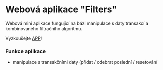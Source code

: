 # Webová aplikace "Filters"

Webová mini aplikace fungující na bázi manipulace s daty transakcí a kombinovaného filtračního algoritmu.

Vyzkoušejte [APP](https://ballaylukas.github.io/App-Bankist/)!

### Funkce aplikace
* manipulace s transakčními daty (přidat / odebrat poslední / resetování
